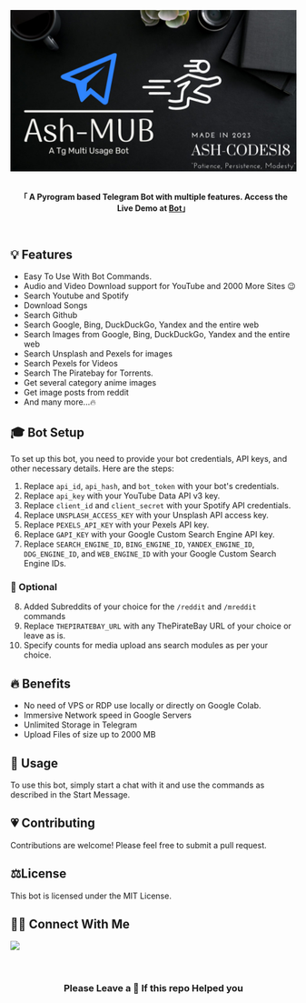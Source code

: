 ![](mub.jpg)
<br>
<br>
<p align="center"><strong>「 A Pyrogram based Telegram Bot with multiple features. Access the Live Demo at <a href="https://t.me/ash_utube_bot" target="_parent">Bot</a>」</strong></p>
<br>


## **💡 Features**

- Easy To Use With Bot Commands.
- Audio and Video Download support for YouTube and 2000 More Sites 😉
- Search Youtube and Spotify
- Download Songs
- Search Github
- Search Google, Bing, DuckDuckGo, Yandex and the entire web
- Search Images from Google, Bing, DuckDuckGo, Yandex and the entire web
- Search Unsplash and Pexels for images
- Search Pexels for Videos
- Search The Piratebay for Torrents.
- Get several category anime images
- Get image posts from reddit 
- And many more...🔥

## **🎓 Bot Setup**
To set up this bot, you need to provide your bot credentials, API keys, and other necessary details. Here are the steps:

1. Replace `api_id`, `api_hash`, and `bot_token` with your bot's credentials.
2. Replace `api_key` with your YouTube Data API v3 key.
3. Replace `client_id` and `client_secret` with your Spotify API credentials.
4. Replace `UNSPLASH_ACCESS_KEY` with your Unsplash API access key.
5. Replace `PEXELS_API_KEY` with your Pexels API key.
6. Replace `GAPI_KEY` with your Google Custom Search Engine API key.
7. Replace `SEARCH_ENGINE_ID`, `BING_ENGINE_ID`, `YANDEX_ENGINE_ID`, `DDG_ENGINE_ID`, and `WEB_ENGINE_ID` with your Google Custom Search Engine IDs.

### **🦉 Optional**

8. Added Subreddits of your choice for the `/reddit` and `/mreddit` commands
9. Replace `THEPIRATEBAY_URL` with any ThePirateBay URL of your choice or leave as is.
10. Specify counts for media upload ans search modules as per your choice.


## **🔥 Benefits**

- No need of VPS or RDP use locally or directly on Google Colab.
- Immersive Network speed in Google Servers
- Unlimited Storage in Telegram
- Upload Files of size up to 2000 MB


## **🚨 Usage**
To use this bot, simply start a chat with it and use the commands as described in the Start Message.

## **💗 Contributing**
Contributions are welcome! Please feel free to submit a pull request.

## ⚖️**License**
This bot is licensed under the MIT License.

## **🤙🏼 Connect With Me**

<a href="https://t.me/lemonizing" target="_parent"><img src="https://img.shields.io/badge/-Ashcodes18-blue?color=white&logo=telegram&logoColor=vlue"></a>


<br>

<h3 align="center">Please Leave a 🌟 If this repo Helped you</h4>
